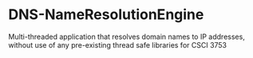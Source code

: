 # DNS-NameResolutionEngine
Multi-threaded application that resolves domain names to IP addresses, without use of any pre-existing thread safe libraries for CSCI 3753
